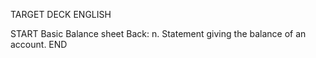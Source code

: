 TARGET DECK
ENGLISH

START
Basic
Balance sheet
Back: n. Statement giving the balance of an account.
END
